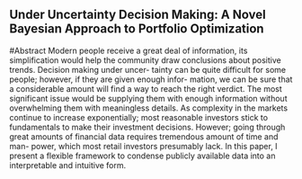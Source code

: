 ## Under Uncertainty Decision Making: A Novel Bayesian Approach to Portfolio Optimization
#Abstract
Modern people receive a great deal of information, its simplification would help the
community draw conclusions about positive trends. Decision making under uncer-
tainty can be quite difficult for some people; however, if they are given enough infor-
mation, we can be sure that a considerable amount will find a way to reach the right
verdict. The most significant issue would be supplying them with enough information
without overwhelming them with meaningless details.
As complexity in the markets continue to increase exponentially; most reasonable
investors stick to fundamentals to make their investment decisions. However; going
through great amounts of financial data requires tremendous amount of time and man-
power, which most retail investors presumably lack. In this paper, I present a flexible
framework to condense publicly available data into an interpretable and intuitive form.
